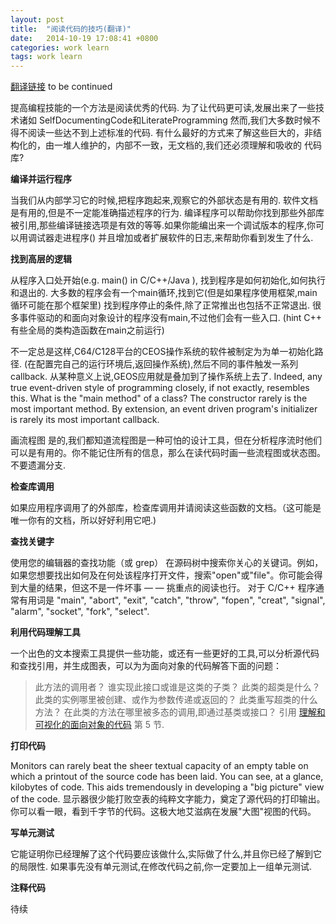 ```yaml
---
layout: post
title:  "阅读代码的技巧(翻译)"
date:   2014-10-19 17:08:41 +0800
categories: work learn
tags: work learn
---
```



[翻译链接][1] to be continued

提高编程技能的一个方法是阅读优秀的代码. 为了让代码更可读,发展出来了一些技术诸如 SelfDocumentingCode和LiterateProgramming 然而,我们大多数时候不得不阅读一些达不到上述标准的代码. 有什么最好的方式来了解这些巨大的，非结构化的，由一堆人维护的，内部不一致，无文档的,我们还必须理解和吸收的 代码库?

**编译并运行程序**

当我们从内部学习它的时候,把程序跑起来,观察它的外部状态是有用的. 软件文档是有用的,但是不一定能准确描述程序的行为. 编译程序可以帮助你找到那些外部库被引用,那些编译链接选项是有效的等等.如果你能编出来一个调试版本的程序,你可以用调试器走进程序() 并且增加或者扩展软件的日志,来帮助你看到发生了什么.

**找到高层的逻辑**

从程序入口处开始(e.g. main() in C/C++/Java ), 找到程序是如何初始化,如何执行和退出的. 大多数的程序会有一个main循环,找到它(但是如果程序使用框架,main循环可能在那个框架里) 找到程序停止的条件,除了正常推出也包括不正常退出. 很多事件驱动的和面向对象设计的程序没有main,不过他们会有一些入口. (hint C++ 有些全局的类构造函数在main之前运行)

不一定总是这样,C64/C128平台的CEOS操作系统的软件被制定为为单一初始化路径. (在配置完自己的运行环境后,返回操作系统),然后不同的事件触发一系列callback. 从某种意义上说,GEOS应用就是叠加到了操作系统上去了. Indeed, any true event-driven style of programming closely, if not exactly, resembles this. What is the "main method" of a class? The constructor rarely is the most important method. By extension, an event driven program's initializer is rarely its most important callback.

画流程图 是的,我们都知道流程图是一种可怕的设计工具，但在分析程序流时他们可以是有用的。你不能记住所有的信息，那么在读代码时画一些流程图或状态图。不要遗漏分支.

**检查库调用**

如果应用程序调用了的外部库，检查库调用并请阅读这些函数的文档。（这可能是唯一你有的文档，所以好好利用它吧.)

**查找关键字**

使用您的编辑器的查找功能（或 grep） 在源码树中搜索你关心的关键词。例如，如果您想要找出如何及在何处该程序打开文件，搜索"open"或"file"。你可能会得到大量的结果，但这不是一件坏事 — — 挑重点的阅读也行。 对于 C/C++ 程序通常有用词是 "main", "abort", "exit", "catch", "throw", "fopen", "creat", "signal", "alarm", "socket", "fork", "select".

**利用代码理解工具**

一个出色的文本搜索工具提供一些功能，或还有一些更好的工具,可以分析源代码和查找引用，并生成图表，可以为为面向对象的代码解答下面的问题：

>此方法的调用者？
谁实现此接口或谁是这类的子类？
此类的超类是什么？
此类的实例哪里被创建、或作为参数传递或返回的？
此类重写超类的什么方法？
在此类的方法在哪里被多态的调用,即通过基类或接口？
引用 [理解和可视化的面向对象的代码][2] 第 5 节.

**打印代码**

Monitors can rarely beat the sheer textual capacity of an empty table on which a printout of the source code has been laid. You can see, at a glance, kilobytes of code. This aids tremendously in developing a "big picture" view of the code. 显示器很少能打败空表的纯粹文字能力，奠定了源代码的打印输出。你可以看一眼，看到千字节的代码。这极大地艾滋病在发展"大图"视图的代码。

**写单元测试**

它能证明你已经理解了这个代码要应该做什么,实际做了什么,并且你已经了解到它的局限性. 如果事先没有单元测试,在修改代码之前,你一定要加上一组单元测试.

**注释代码**

待续


  [1]: http://c2.com/cgi/wiki?TipsForReadingCode
  [2]: http://www.strath.ac.uk/science/computerinformationsciences/#EFoCS-33-98